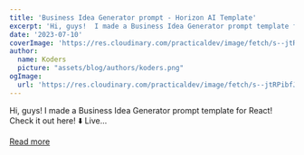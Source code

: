 ```yaml
---
title: 'Business Idea Generator prompt - Horizon AI Template'
excerpt: 'Hi, guys!  I made a Business Idea Generator prompt template for React!   Check it out here! ⬇️  Live...'
date: '2023-07-10'
coverImage: 'https://res.cloudinary.com/practicaldev/image/fetch/s--jtRPibfJ--/c_imagga_scale,f_auto,fl_progressive,h_420,q_auto,w_1000/https://dev-to-uploads.s3.amazonaws.com/uploads/articles/rx9rk8vtkzu7nbmo33fd.png'
author:
  name: Koders
  picture: "assets/blog/authors/koders.png"
ogImage:
  url: 'https://res.cloudinary.com/practicaldev/image/fetch/s--jtRPibfJ--/c_imagga_scale,f_auto,fl_progressive,h_420,q_auto,w_1000/https://dev-to-uploads.s3.amazonaws.com/uploads/articles/rx9rk8vtkzu7nbmo33fd.png'
---
```


Hi, guys!  I made a Business Idea Generator prompt template for React!   Check it out here! ⬇️  Live...

[Read more](https://dev.to/fredy/business-idea-generator-prompt-horizon-ai-template-ejd)
